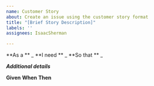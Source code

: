 ```yaml
---
name: Customer Story
about: Create an issue using the customer story format
title: "[Brief Story Description]"
labels: ''
assignees: IsaacSherman

---
```


**As a ** _
**I need ** _ 
**So that ** _

***Additional details***


**Given** <Context>
**When** <Something happens>
**Then** <Measurable outcome>
